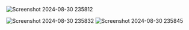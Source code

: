![Screenshot 2024-08-30 235812](https://github.com/user-attachments/assets/44c95e19-2f52-49d9-bfd7-580df635f822)

![Screenshot 2024-08-30 235832](https://github.com/user-attachments/assets/f3c6fd46-d98f-4f98-b647-6161429efb19)
![Screenshot 2024-08-30 235845](https://github.com/user-attachments/assets/d47af50a-1511-4e79-89f8-1a0e65552672)
